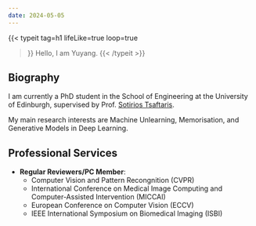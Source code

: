 ```yaml
---
date: 2024-05-05
---
```


{{< typeit 
  tag=h1
  lifeLike=true
  loop=true
>}}
Hello, I am Yuyang. 
{{< /typeit >}}

## Biography

I am  currently a PhD student in the School of Engineering at the University of Edinburgh, supervised by Prof. [Sotirios Tsaftaris](https://vios.science/team/tsaftaris). 

My main research interests are Machine Unlearning, Memorisation, and Generative Models in Deep Learning.

## Professional Services

- **Regular Reviewers/PC Member**:
  - Computer Vision and Pattern Recongnition (CVPR)
  - International Conference on Medical Image Computing and Computer-Assisted Intervention (MICCAI)
  - European Conference on Computer Vision (ECCV)
  - IEEE International Symposium on Biomedical Imaging (ISBI)